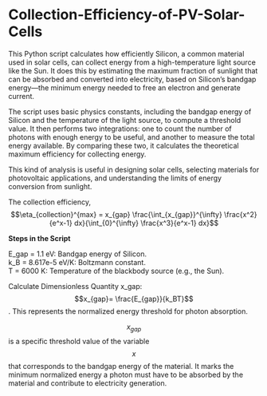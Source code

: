 # Collection-Efficiency-of-PV-Solar-Cells

This Python script calculates how efficiently Silicon, a common material used in solar cells, can collect energy from a high-temperature light source like the Sun. It does this by estimating the maximum fraction of sunlight that can be absorbed and converted into electricity, based on Silicon’s bandgap energy—the minimum energy needed to free an electron and generate current.

The script uses basic physics constants, including the bandgap energy of Silicon and the temperature of the light source, to compute a threshold value. It then performs two integrations: one to count the number of photons with enough energy to be useful, and another to measure the total energy available. By comparing these two, it calculates the theoretical maximum efficiency for collecting energy.

This kind of analysis is useful in designing solar cells, selecting materials for photovoltaic applications, and understanding the limits of energy conversion from sunlight.

The collection efficiency, $$\eta_{collection}^{max} = x_{gap} \frac{\int_{x_{gap}}^{\infty} \frac{x^2}{e^x-1} dx}{\int_{0}^{\infty} \frac{x^3}{e^x-1} dx}$$

**Steps in the Script** 

E_gap = 1.1 eV: Bandgap energy of Silicon.\
k_B = 8.617e-5 eV/K: Boltzmann constant.\
T = 6000 K: Temperature of the blackbody source (e.g., the Sun).

Calculate Dimensionless Quantity x_gap: $$x_{gap}= \frac{E_{gap}}{k_BT}$$. This represents the normalized energy threshold for photon absorption.

$$x_{gap}$$ is a specific threshold value of the variable $$x$$ that corresponds to the bandgap energy of the material. It marks the minimum normalized energy a photon must have to be absorbed by the material and contribute to electricity generation.
